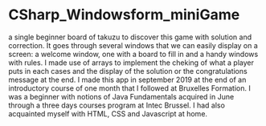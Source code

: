 # CSharp_Windowsform_miniGame
 a single beginner board of takuzu to discover this game with solution and correction.
It goes through several windows that we can easily display on a screen: a welcome window, one with a board to fill in and a handy windows  with rules. I made use of arrays to implement the cheking of what a player puts in each cases and the display of the solution or the congratulations message at the end.
I made this app in september 2019 at the end of an introductory course of one month that I followed at Bruxelles Formation. I was a beginner with notions of Java Fundamentals acquired in June through a three days courses program at Intec Brussel. I had also acquainted myself with HTML, CSS and Javascript at home. 
